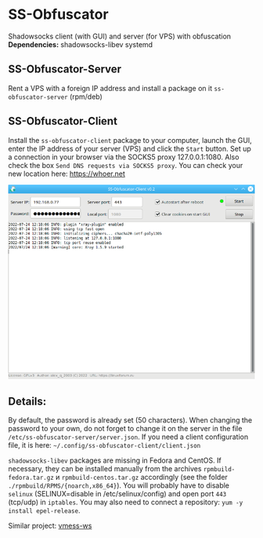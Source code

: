 # SS-Obfuscator
Shadowsocks client (with GUI) and server (for VPS) with obfuscation  
**Dependencies:** shadowsocks-libev systemd  
  
SS-Obfuscator-Server
--
Rent a VPS with a foreign IP address and install a package on it `ss-obfuscator-server` (rpm/deb)

SS-Obfuscator-Client
--
Install the `ss-obfuscator-client` package to your computer, launch the GUI, enter the IP address of your server (VPS) and click the `Start` button. Set up a connection in your browser via the SOCKS5 proxy 127.0.0.1:1080. Also check the box `Send DNS requests via SOCKS5 proxy`. You can check your new location here: https://whoer.net  
  
![](https://github.com/AKotov-dev/SS-Obfuscator/blob/main/ScreenShots/ScreenShotClient-2.png)  
  
Details:
--
By default, the password is already set (50 characters). When changing the password to your own, do not forget to change it on the server in the file `/etc/ss-obfuscator-server/server.json`. If you need a client configuration file, it is here: `~/.config/ss-obfuscator-client/client.json`  
  
`shadowsocks-libev` packages are missing in Fedora and CentOS. If necessary, they can be installed manually from the archives `rpmbuild-fedora.tar.gz` и `rpmbuild-centos.tar.gz` accordingly (see the folder `./rpmbuild/RPMS/{noarch,x86_64}`). You will probably have to disable `selinux` (SELINUX=disable in /etc/selinux/config) and open port `443` (tcp/udp) in `iptables`. You may also need to connect a repository: `yum -y install epel-release`.  
  
Similar project: [vmess-ws](https://github.com/AKotov-dev/vmess-ws)
